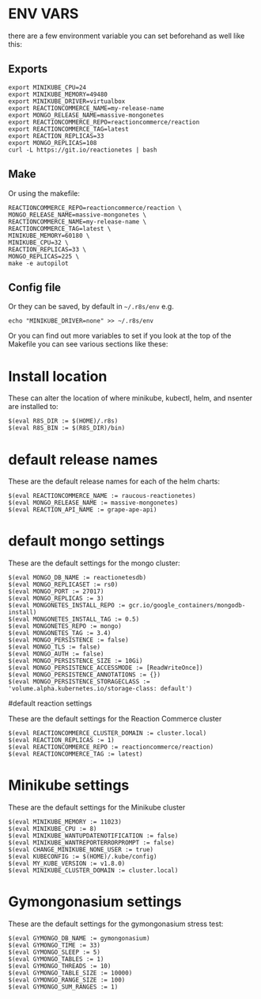 # ENV VARS

there are a few environment variable you can set beforehand as well like
this:

## Exports

```
export MINIKUBE_CPU=24
export MINIKUBE_MEMORY=49480
export MINIKUBE_DRIVER=virtualbox
export REACTIONCOMMERCE_NAME=my-release-name
export MONGO_RELEASE_NAME=massive-mongonetes
export REACTIONCOMMERCE_REPO=reactioncommerce/reaction
export REACTIONCOMMERCE_TAG=latest
export REACTION_REPLICAS=33
export MONGO_REPLICAS=108
curl -L https://git.io/reactionetes | bash
```

## Make

 Or using the makefile:

```
REACTIONCOMMERCE_REPO=reactioncommerce/reaction \
MONGO_RELEASE_NAME=massive-mongonetes \
REACTIONCOMMERCE_NAME=my-release-name \
REACTIONCOMMERCE_TAG=latest \
MINIKUBE_MEMORY=60180 \
MINIKUBE_CPU=32 \
REACTION_REPLICAS=33 \
MONGO_REPLICAS=225 \
make -e autopilot
```

## Config file

Or they can be saved, by default in `~/.r8s/env` e.g.

```
echo "MINIKUBE_DRIVER=none" >> ~/.r8s/env
```

Or you can find out more variables to set if you look at the top of the Makefile you can see various
sections like these:

# Install location

These can alter the location of where minikube, kubectl, helm, and
nsenter are installed to:

```
$(eval R8S_DIR := $(HOME)/.r8s)
$(eval R8S_BIN := $(R8S_DIR)/bin)
```

# default release names

These are the default release names for each of the helm charts:

```
$(eval REACTIONCOMMERCE_NAME := raucous-reactionetes)
$(eval MONGO_RELEASE_NAME := massive-mongonetes)
$(eval REACTION_API_NAME := grape-ape-api)
```

# default mongo settings

These are the default settings for the mongo cluster:

```
$(eval MONGO_DB_NAME := reactionetesdb)
$(eval MONGO_REPLICASET := rs0)
$(eval MONGO_PORT := 27017)
$(eval MONGO_REPLICAS := 3)
$(eval MONGONETES_INSTALL_REPO := gcr.io/google_containers/mongodb-install)
$(eval MONGONETES_INSTALL_TAG := 0.5)
$(eval MONGONETES_REPO := mongo)
$(eval MONGONETES_TAG := 3.4)
$(eval MONGO_PERSISTENCE := false)
$(eval MONGO_TLS := false)
$(eval MONGO_AUTH := false)
$(eval MONGO_PERSISTENCE_SIZE := 10Gi)
$(eval MONGO_PERSISTENCE_ACCESSMODE := [ReadWriteOnce])
$(eval MONGO_PERSISTENCE_ANNOTATIONS := {})
$(eval MONGO_PERSISTENCE_STORAGECLASS := 'volume.alpha.kubernetes.io/storage-class: default')
```

#default reaction settings

These are the default settings for the Reaction Commerce cluster

```
$(eval REACTIONCOMMERCE_CLUSTER_DOMAIN := cluster.local)
$(eval REACTION_REPLICAS := 1)
$(eval REACTIONCOMMERCE_REPO := reactioncommerce/reaction)
$(eval REACTIONCOMMERCE_TAG := latest)
```

# Minikube settings

These are the default settings for the Minikube cluster

```
$(eval MINIKUBE_MEMORY := 11023)
$(eval MINIKUBE_CPU := 8)
$(eval MINIKUBE_WANTUPDATENOTIFICATION := false)
$(eval MINIKUBE_WANTREPORTERRORPROMPT := false)
$(eval CHANGE_MINIKUBE_NONE_USER := true)
$(eval KUBECONFIG := $(HOME)/.kube/config)
$(eval MY_KUBE_VERSION := v1.8.0)
$(eval MINIKUBE_CLUSTER_DOMAIN := cluster.local)
```

# Gymongonasium settings

These are the default settings for the gymongonasium stress test:

```
$(eval GYMONGO_DB_NAME := gymongonasium)
$(eval GYMONGO_TIME := 33)
$(eval GYMONGO_SLEEP := 5)
$(eval GYMONGO_TABLES := 1)
$(eval GYMONGO_THREADS := 10)
$(eval GYMONGO_TABLE_SIZE := 10000)
$(eval GYMONGO_RANGE_SIZE := 100)
$(eval GYMONGO_SUM_RANGES := 1)
```
